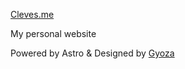 [Cleves.me](https://cleves.me/)

My personal website

Powered by Astro & Designed by [Gyoza](https://github.com/lxchapu/astro-gyoza)

